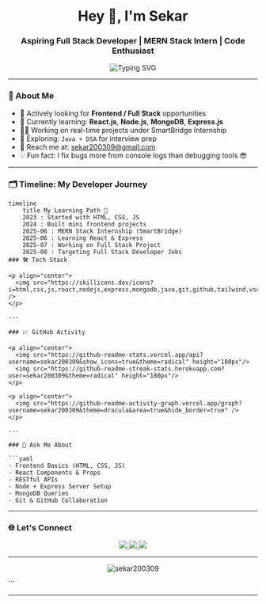 <!-- GitHub README for sekar200309 with animations, dark theme, and timeline -->

<h1 align="center">Hey 👋, I'm Sekar</h1>
<h3 align="center">Aspiring Full Stack Developer | MERN Stack Intern | Code Enthusiast</h3>

<p align="center">
  <img src="https://readme-typing-svg.demolab.com?font=Fira+Code&duration=2500&pause=500&color=00F7FF&center=true&vCenter=true&width=435&lines=Full+Stack+Web+Developer;MERN+Stack+Intern;Java+%2B+DSA+Learner;Open+Source+Contributor" alt="Typing SVG" />
</p>

---

### 🧠 About Me

- 🔭 Actively looking for **Frontend / Full Stack** opportunities  
- 🌱 Currently learning: **React.js**, **Node.js**, **MongoDB**, **Express.js**  
- 🧑‍💻 Working on real-time projects under SmartBridge Internship  
- 🧩 Exploring: `Java + DSA` for interview prep  
- 📧 Reach me at: [sekar200309@gmail.com](mailto:sekar200309@gmail.com)  
- 💡 Fun fact: I fix bugs more from console logs than debugging tools 😎  

---

### 🗂️ Timeline: My Developer Journey

```mermaid
timeline
    title My Learning Path 🚀
    2023 : Started with HTML, CSS, JS
    2024 : Built mini frontend projects
    2025-06 : MERN Stack Internship (SmartBridge)
    2025-06 : Learning React & Express
    2025-07 : Working on Full Stack Project
    2025-08 : Targeting Full Stack Developer Jobs
### 🛠️ Tech Stack

<p align="center">
  <img src="https://skillicons.dev/icons?i=html,css,js,react,nodejs,express,mongodb,java,git,github,tailwind,vscode,figma" />
</p>

---

### 📈 GitHub Activity

<p align="center">
  <img src="https://github-readme-stats.vercel.app/api?username=sekar200309&show_icons=true&theme=radical" height="180px"/>
  <img src="https://github-readme-streak-stats.herokuapp.com?user=sekar200309&theme=radical" height="180px"/>
</p>

<p align="center">
  <img src="https://github-readme-activity-graph.vercel.app/graph?username=sekar200309&theme=dracula&area=true&hide_border=true" />
</p>

---

### 💬 Ask Me About

```yaml
- Frontend Basics (HTML, CSS, JS)
- React Components & Props
- RESTful APIs
- Node + Express Server Setup
- MongoDB Queries
- Git & GitHub Collaboration
```

---

### 🌐 Let's Connect

<p align="center">
  <a href="https://linkedin.com/in/sekar200309" target="_blank">
    <img src="https://img.shields.io/badge/LinkedIn-0A66C2?style=for-the-badge&logo=linkedin&logoColor=white" />
  </a>
  <a href="mailto:sekar200309@gmail.com">
    <img src="https://img.shields.io/badge/Gmail-D14836?style=for-the-badge&logo=gmail&logoColor=white" />
  </a>
  <a href="https://github.com/sekar200309" target="_blank">
    <img src="https://img.shields.io/badge/GitHub-100000?style=for-the-badge&logo=github&logoColor=white" />
  </a>
</p>

---

<p align="center">
  <img src="https://komarev.com/ghpvc/?username=sekar200309&label=Profile+views&color=blueviolet&style=flat" alt="sekar200309" />
</p>
```

---
